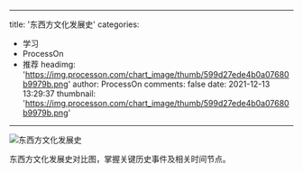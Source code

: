 
---
title: '东西方文化发展史'
categories: 
 - 学习
 - ProcessOn
 - 推荐
headimg: 'https://img.processon.com/chart_image/thumb/599d27ede4b0a07680b9979b.png'
author: ProcessOn
comments: false
date: 2021-12-13 13:29:37
thumbnail: 'https://img.processon.com/chart_image/thumb/599d27ede4b0a07680b9979b.png'
---

<div>   
<img class="thumb" alt="东西方文化发展史" src="https://img.processon.com/chart_image/thumb/599d27ede4b0a07680b9979b.png" referrerpolicy="no-referrer">
<p>东西方文化发展史对比图，掌握关键历史事件及相关时间节点。</p>  
</div>
            